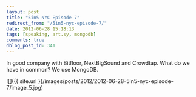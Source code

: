 ```yaml
---
layout: post
title: "5in5 NYC Episode 7"
redirect_from: "/5in5-nyc-episode-7/"
date: 2012-06-28 15:18:13
tags: [speaking, art.sy, mongodb]
comments: true
dblog_post_id: 341
---
```

In good company with Bitfloor, NextBigSound and Crowdtap. What do we have in common? We use MongoDB.

![]({{ site.url }}/images/posts/2012/2012-06-28-5in5-nyc-episode-7/image_5.jpg)

